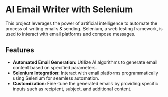 # AI Email Writer with Selenium

This project leverages the power of artificial intelligence to automate the process of writing emails & sending. Selenium, a web testing framework, is used to interact with email platforms and compose messages.

## Features

- **Automated Email Generation:** Utilize AI algorithms to generate email content based on specified parameters.
- **Selenium Integration:** Interact with email platforms programmatically using Selenium for seamless automation.
- **Customization:** Fine-tune the generated emails by providing specific inputs such as recipient, subject, and additional content.

